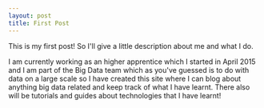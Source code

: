 ```yaml
---
layout: post
title: First Post
---
```


This is my first post! So I'll give a little description about me and what I do.

I am currently working as an higher apprentice which I started in April 2015 and I am part of the Big Data team which as you've guessed is to do with data on a large scale so I have created this site where I can blog about anything big data related and keep track of what I have learnt. There also will be tutorials and guides about technologies that I have learnt! 



